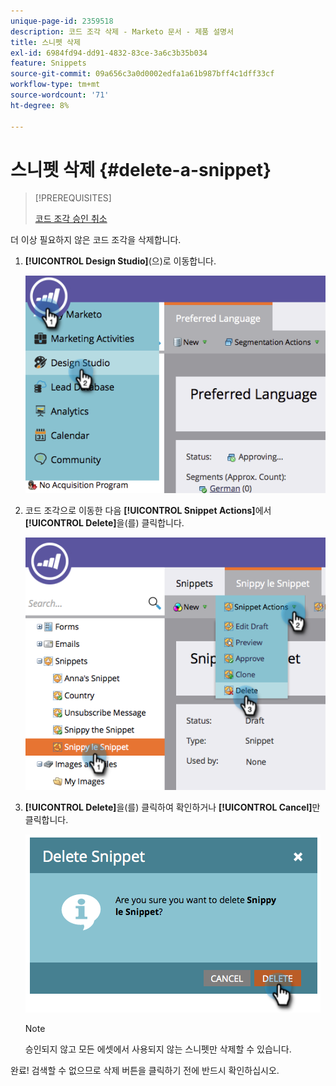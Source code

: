```yaml
---
unique-page-id: 2359518
description: 코드 조각 삭제 - Marketo 문서 - 제품 설명서
title: 스니펫 삭제
exl-id: 6984fd94-dd91-4832-83ce-3a6c3b35b034
feature: Snippets
source-git-commit: 09a656c3a0d0002edfa1a61b987bff4c1dff33cf
workflow-type: tm+mt
source-wordcount: '71'
ht-degree: 8%

---
```


# 스니펫 삭제 {#delete-a-snippet}

>[!PREREQUISITES]
>
>[코드 조각 승인 취소](/help/marketo/product-docs/personalization/segmentation-and-snippets/snippets/unapprove-a-snippet.md)

더 이상 필요하지 않은 코드 조각을 삭제합니다.

1. **[!UICONTROL Design Studio]**(으)로 이동합니다.

   ![](assets/image2014-9-16-10-3a43-3a47.png)

1. 코드 조각으로 이동한 다음 **[!UICONTROL Snippet Actions]**&#x200B;에서 **[!UICONTROL Delete]**&#x200B;을(를) 클릭합니다.

   ![](assets/image2014-9-16-10-3a43-3a57.png)

1. **[!UICONTROL Delete]**&#x200B;을(를) 클릭하여 확인하거나 **[!UICONTROL Cancel]**&#x200B;만 클릭합니다.

   ![](assets/image2014-9-16-10-3a44-3a8.png)

   >[!NOTE]
   >
   >승인되지 않고 모든 에셋에서 사용되지 않는 스니펫만 삭제할 수 있습니다.

완료! 검색할 수 없으므로 삭제 버튼을 클릭하기 전에 반드시 확인하십시오.
